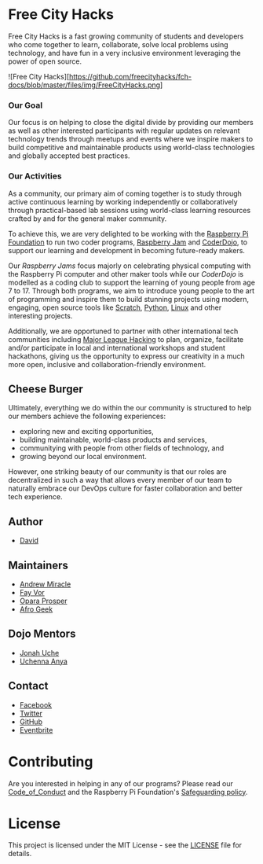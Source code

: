 # Free City Hacks
Free City Hacks is a fast growing community of students and developers who come together to learn, collaborate, solve local problems using technology, and have fun in a very inclusive environment leveraging the power of open source.

![Free City Hacks][https://github.com/freecityhacks/fch-docs/blob/master/files/img/FreeCityHacks.png]

### Our Goal
Our focus is on helping to close the digital divide by providing our members as well as other interested participants with regular updates on relevant technology trends through meetups and events where we inspire makers to build competitive and maintainable products using world-class technologies and globally accepted best practices.

### Our Activities
As a community, our primary aim of coming together is to study through active continuous learning by working independently or collaboratively through practical-based lab sessions using world-class learning resources crafted by and for the general maker community.

To achieve this, we are very delighted to be working with the [Raspberry Pi Foundation](https://raspberrypi.org) to run two coder programs, [Raspberry Jam](https://raspberrypi.org/jam) and [CoderDojo](https://coderdojo.com), to support our learning and development in becoming future-ready makers.

Our *Raspberry Jams* focus majorly on celebrating physical computing with the Raspberry Pi computer and other maker tools while our *CoderDojo* is modelled as a coding club to support the learning of young people from age 7 to 17. Through both programs, we aim to introduce young people to the art of programming and inspire them to build stunning projects using modern, engaging, open source tools like [Scratch](https://scratch.mit.edu/), [Python](https://python.org), [Linux](https://linuxfoundation.org) and other interesting projects.

Additionally, we are opportuned to partner with other international tech communities including [Major League Hacking](https://mlh.io) to plan, organize, facilitate and/or participate in local and international workshops and student hackathons, giving us the opportunity to express our creativity in a much more open, inclusive and collaboration-friendly environment.

## Cheese Burger
Ultimately, everything we do within the our community is structured to help our members achieve the following experiences:
* exploring new and exciting opportunities,
* building maintainable, world-class products and services,
* communitying with people from other fields of technology, and
* growing beyond our local environment.

However, one striking beauty of our community is that our roles are decentralized in such a way that allows every member of our team to naturally embrace our DevOps culture for faster collaboration and better tech experience.

 ## Author
 * [David](https://github.com/davidconoh)
 
 ## Maintainers
 * [Andrew Miracle](https://github.com/koolamusic)
 * [Fay Vor](https://github.com/phavor)
 * [Opara Prosper](https://github.com/OPARA-PROSPER)
 * [Afro Geek](https://github.com/japhmayor)

 ## Dojo Mentors
 * [Jonah Uche](https://github.com/jonahuche)
 * [Uchenna Anya](https://github.com/uchennaanya)

 ## Contact
 * [Facebook](https://facebook.com/freecityhacks)
 * [Twitter](https://twitter.com/freecityhacks)
 * [GitHub](https://github.com/freecityhacks)
 * [Eventbrite](https://freecityhacks.eventbrite.com)
 
 # Contributing
 Are you interested in helping in any of our programs? Please read our [Code_of_Conduct](https://github.com/freecityhacks/fch-docs/blob/master/Code_of_Conduct.md) and the Raspberry Pi Foundation's [Safeguarding policy](https://www.raspberrypi.org/app/uploads/2019/01/Raspberry-Pi-Foundation-safeguarding-policy.pdf).

 # License
This project is licensed under the MIT License - see the [LICENSE](https://github.com/freecityhacks/fch-docs/blob/master/LICENSE) file for details.
